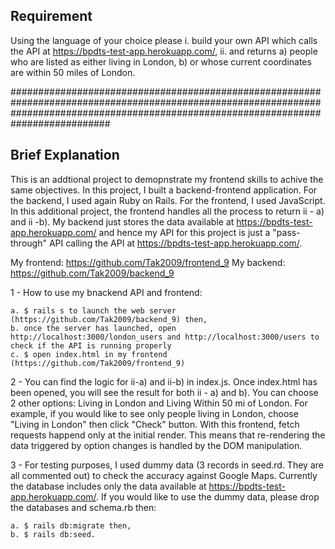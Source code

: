 ## Requirement
Using the language of your choice please 
    i. build your own API which calls the API at https://bpdts-test-app.herokuapp.com/, 
    ii. and returns 
        a) people who are listed as either living in London,
        b) or whose current coordinates are within 50 miles of London. 


##########################################################################################################################################################################################

## Brief Explanation

This is an addtional project to demopnstrate my frontend skills to achive the same objectives. In this project, I built a backend-frontend application.
For the backend, I used again Ruby on Rails. For the frontend, I used JavaScript.
In this additional project, the frontend handles all the process to return ii - a) and ii -b). My backend just stores the data available
at https://bpdts-test-app.herokuapp.com/ and hence my API for this project is just a "pass-through" API calling the API at https://bpdts-test-app.herokuapp.com/.

My frontend: https://github.com/Tak2009/frontend_9
My backend: https://github.com/Tak2009/backend_9

1 - How to use my bnackend API and frontend:

    a. $ rails s to launch the web server (https://github.com/Tak2009/backend_9) then,
    b. once the server has launched, open http://localhost:3000/london_users and http://localhost:3000/users to check if the API is running properly
    c. $ open index.html in my frontend (https://github.com/Tak2009/frontend_9)

2 - You can find the logic for ii-a) and ii-b) in index.js. Once index.html has been opened, you will see the result for both ii - a) and b).
You can choose 2 other options: Living in London and Living Within 50 mi of London. For example, if you would like to see only people living in London,
choose "Living in London" then click "Check" button. With this frontend, fetch requests happend only at the initial render.
This means that re-rendering the data triggered by option changes is handled by the DOM manipulation.

3 - For testing purposes, I used dummy data (3 records in seed.rd. They are all commented out) to check the accuracy against Google Maps. 
Currently the database includes only the data available at https://bpdts-test-app.herokuapp.com/. If you would like to use the dummy data,
please drop the databases and schema.rb then: 

    a. $ rails db:migrate then,
    b. $ rails db:seed.

